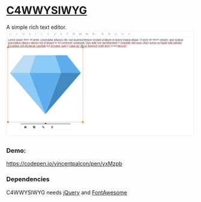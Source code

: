 # [C4WWYSIWYG](http://vincentpalcon.ml/)
A simple rich text editor.
![C4WWYSIWYG Screenshot 1](https://raw.githubusercontent.com/vincentpalcon/c4wwysiwyg/master/img/c4wwysiwyg.png)

### Demo:
https://codepen.io/vincentpalcon/pen/yxMzpb

### Dependencies
C4WWYSIWYG needs [jQuery](http://jquery.com/) and [FontAwesome](https://fontawesome.com/v4.7.0/)
